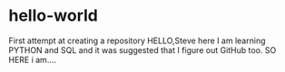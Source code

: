 # hello-world
First attempt at creating a repository 
HELLO,Steve here I am learning PYTHON and SQL and it was suggested that I figure out GitHub too. SO HERE i am....
